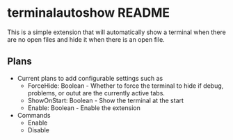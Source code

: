 # terminalautoshow README

This is a simple extension that will automatically show a terminal when there are no open files and hide it when there is an open file.

## Plans
* Current plans to add configurable settings such as
    - ForceHide: Boolean - Whether to force the terminal to hide if debug, problems, or outut are the currently active tabs.
    - ShowOnStart: Boolean - Show the terminal at the start
    - Enable: Boolean - Enable the extension
* Commands
    - Enable
    - Disable